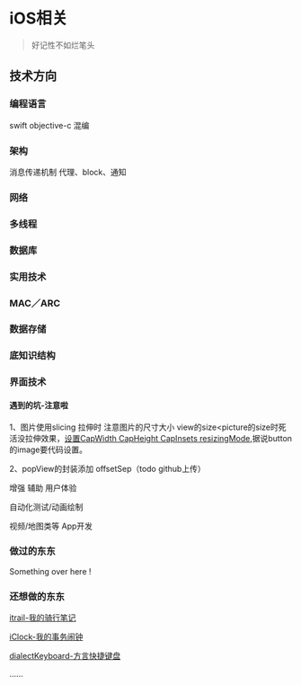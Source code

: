 

iOS相关
=======

> 好记性不如烂笔头

技术方向
-----------

### 编程语言

swift objective-c 混编

### 架构

消息传递机制 代理、block、通知

### 网络


### 多线程

### 数据库

### 实用技术

### MAC／ARC
 
### 数据存储

### 底知识结构

### 界面技术

#### 遇到的坑-注意啦

1、图片使用slicing 拉伸时 注意图片的尺寸大小 view的size<picture的size时死活没拉伸效果，[设置CapWidth CapHeight CapInsets resizingMode](https://www.jianshu.com/p/0038823122dc),据说button的image要代码设置。

2、popView的封装添加 offsetSep（todo github上传）

增强 辅助 用户体验

自动化测试/动画绘制

视频/地图类等 App开发

### 做过的东东

Something over here !

### 还想做的东东

[itrail-我的骑行笔记](https://github.com/FLYKingdom/iTrail)

[iClock-我的事务闹钟](https://github.com/FLYKingdom/iClock)

[dialectKeyboard-方言快捷键盘](https://github.com/FLYKingdom/DialectKeyboard)

......
